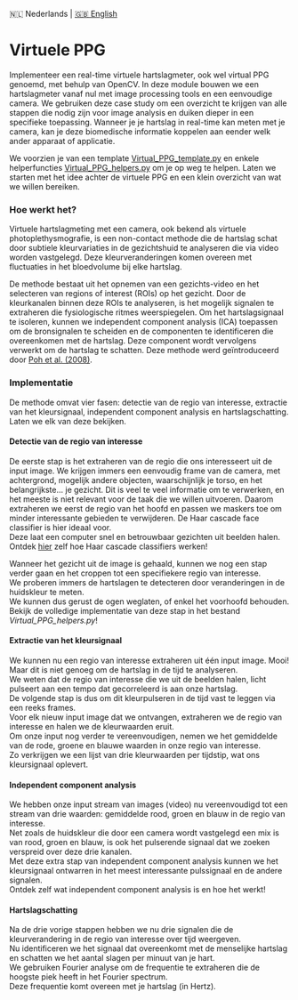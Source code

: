 🇳🇱 Nederlands | [🇬🇧 English](./README_en.md)

# Virtuele PPG

Implementeer een real-time virtuele hartslagmeter, ook wel virtual PPG genoemd, met behulp van OpenCV.
In deze module bouwen we een hartslagmeter vanaf nul met image processing tools en een eenvoudige camera.
We gebruiken deze case study om een overzicht te krijgen van alle stappen die nodig zijn voor image analysis en duiken dieper in een specifieke toepassing.
Wanneer je je hartslag in real-time kan meten met je camera, kan je deze biomedische informatie koppelen aan eender welk ander apparaat of applicatie.  

We voorzien je van een template [Virtual_PPG_template.py](https://github.com/vubir-projectEIT/Image_Processing/blob/main/VirtualPPG/Virtual_PPG_template.py) en enkele helperfuncties [Virtual_PPG_helpers.py](https://github.com/vubir-projectEIT/Image_Processing/blob/main/VirtualPPG/Virtual_PPG_helpers.py) om je op weg te helpen.
Laten we starten met het idee achter de virtuele PPG en een klein overzicht van wat we willen bereiken.  

### Hoe werkt het?

Virtuele hartslagmeting met een camera, ook bekend als virtuele photoplethysmografie, is een non-contact methode die de hartslag schat door subtiele kleurvariaties in de gezichtshuid te analyseren die via video worden vastgelegd.
Deze kleurveranderingen komen overeen met fluctuaties in het bloedvolume bij elke hartslag.

De methode bestaat uit het opnemen van een gezichts-video en het selecteren van regions of interest (ROIs) op het gezicht.
Door de kleurkanalen binnen deze ROIs te analyseren, is het mogelijk signalen te extraheren die fysiologische ritmes weerspiegelen.
Om het hartslagsignaal te isoleren, kunnen we independent component analysis (ICA) toepassen om de bronsignalen te scheiden en de componenten te identificeren die overeenkomen met de hartslag.
Deze component wordt vervolgens verwerkt om de hartslag te schatten.
Deze methode werd geïntroduceerd door [Poh et al. (2008)](https://doi.org/10.1364/OE.18.010762).  

### Implementatie

De methode omvat vier fasen: detectie van de regio van interesse, extractie van het kleursignaal, independent component analysis en hartslagschatting.
Laten we elk van deze bekijken.

#### Detectie van de regio van interesse

De eerste stap is het extraheren van de regio die ons interesseert uit de input image. 
We krijgen immers een eenvoudig frame van de camera, met achtergrond, mogelijk andere objecten, waarschijnlijk je torso, en het belangrijkste... je gezicht.
Dit is veel te veel informatie om te verwerken, en het meeste is niet relevant voor de taak die we willen uitvoeren.
Daarom extraheren we eerst de regio van het hoofd en passen we maskers toe om minder interessante gebieden te verwijderen.
De Haar cascade face classifier is hier ideaal voor.  
Deze laat een computer snel en betrouwbaar gezichten uit beelden halen.  
Ontdek [hier](https://github.com/vubir-projectEIT/Image_Processing/tree/main/Detection/Eye_and_face) zelf hoe Haar cascade classifiers werken!  

Wanneer het gezicht uit de image is gehaald, kunnen we nog een stap verder gaan en het croppen tot een specifiekere regio van interesse.  
We proberen immers de hartslagen te detecteren door veranderingen in de huidskleur te meten.  
We kunnen dus gerust de ogen weglaten, of enkel het voorhoofd behouden.  
Bekijk de volledige implementatie van deze stap in het bestand *Virtual_PPG_helpers.py*!  

#### Extractie van het kleursignaal

We kunnen nu een regio van interesse extraheren uit één input image. Mooi! Maar dit is niet genoeg om de hartslag in de tijd te analyseren.  
We weten dat de regio van interesse die we uit de beelden halen, licht pulseert aan een tempo dat gecorreleerd is aan onze hartslag.  
De volgende stap is dus om dit kleurpulseren in de tijd vast te leggen via een reeks frames.  
Voor elk nieuw input image dat we ontvangen, extraheren we de regio van interesse en halen we de kleurwaarden eruit.  
Om onze input nog verder te vereenvoudigen, nemen we het gemiddelde van de rode, groene en blauwe waarden in onze regio van interesse.  
Zo verkrijgen we een lijst van drie kleurwaarden per tijdstip, wat ons kleursignaal oplevert.  

#### Independent component analysis

We hebben onze input stream van images (video) nu vereenvoudigd tot een stream van drie waarden: gemiddelde rood, groen en blauw in de regio van interesse.  
Net zoals de huidskleur die door een camera wordt vastgelegd een mix is van rood, groen en blauw, is ook het pulserende signaal dat we zoeken verspreid over deze drie kanalen.  
Met deze extra stap van independent component analysis kunnen we het kleursignaal ontwarren in het meest interessante pulssignaal en de andere signalen.  
Ontdek zelf wat independent component analysis is en hoe het werkt!  

#### Hartslagschatting

Na de drie vorige stappen hebben we nu drie signalen die de kleurverandering in de regio van interesse over tijd weergeven.  
Nu identificeren we het signaal dat overeenkomt met de menselijke hartslag en schatten we het aantal slagen per minuut van je hart.  
We gebruiken Fourier analyse om de frequentie te extraheren die de hoogste piek heeft in het Fourier spectrum.  
Deze frequentie komt overeen met je hartslag (in Hertz).  
